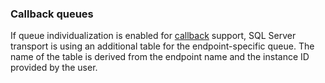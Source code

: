 ### Callback queues

If queue individualization is enabled for [callback](/nservicebus/messaging/handling-responses-on-the-client-side.md#message-routing) support, SQL Server transport is using an additional table for the endpoint-specific queue. The name of the table is derived from the endpoint name and the instance ID provided by the user.